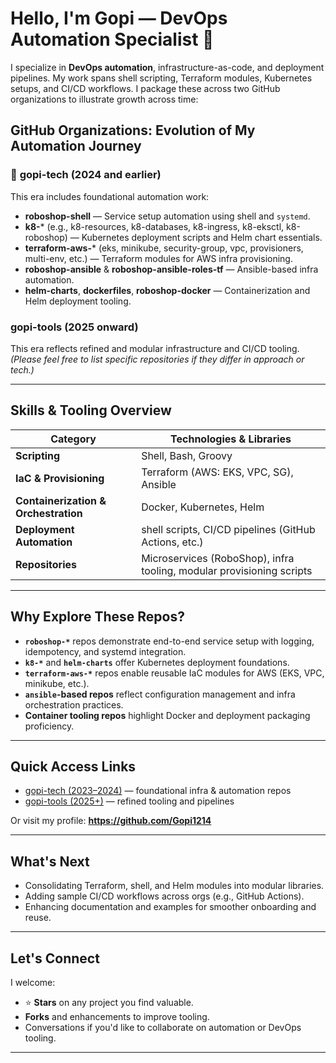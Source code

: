 # Hello, I'm Gopi — DevOps Automation Specialist 👋

I specialize in **DevOps automation**, infrastructure-as-code, and deployment pipelines. My work spans shell scripting, Terraform modules, Kubernetes setups, and CI/CD workflows. I package these across two GitHub organizations to illustrate growth across time:

##  GitHub Organizations: Evolution of My Automation Journey

### 🚀 **gopi-tech** (2024 and earlier)
This era includes foundational automation work:

- **roboshop-shell** — Service setup automation using shell and `systemd`.
- **k8-*** (e.g., k8-resources, k8-databases, k8-ingress, k8-eksctl, k8-roboshop) — Kubernetes deployment scripts and Helm chart essentials.
- **terraform-aws-*** (eks, minikube, security-group, vpc, provisioners, multi-env, etc.) — Terraform modules for AWS infra provisioning.
- **roboshop-ansible** & **roboshop-ansible-roles-tf** — Ansible-based infra automation.
- **helm-charts**, **dockerfiles**, **roboshop-docker** — Containerization and Helm deployment tooling.

###  **gopi-tools** (2025 onward)
This era reflects refined and modular infrastructure and CI/CD tooling. *(Please feel free to list specific repositories if they differ in approach or tech.)*

---

##  Skills & Tooling Overview

| Category            | Technologies & Libraries                                      |
|--------------------|---------------------------------------------------------------|
| **Scripting**       | Shell, Bash, Groovy                                            |
| **IaC & Provisioning** | Terraform (AWS: EKS, VPC, SG), Ansible                         |
| **Containerization & Orchestration** | Docker, Kubernetes, Helm                             |
| **Deployment Automation** | shell scripts, CI/CD pipelines (GitHub Actions, etc.)           |
| **Repositories**    | Microservices (RoboShop), infra tooling, modular provisioning scripts |

---

##  Why Explore These Repos?

- **`roboshop-*`** repos demonstrate end-to-end service setup with logging, idempotency, and systemd integration.
- **`k8-*`** and **`helm-charts`** offer Kubernetes deployment foundations.
- **`terraform-aws-*`** repos enable reusable IaC modules for AWS (EKS, VPC, minikube, etc.).
- **`ansible`-based repos** reflect configuration management and infra orchestration practices.
- **Container tooling repos** highlight Docker and deployment packaging proficiency.

---

##  Quick Access Links

- [gopi-tech (2023–2024)](https://github.com/gopi-tech) — foundational infra & automation repos
- [gopi-tools (2025+)](https://github.com/gopi-tools) — refined tooling and pipelines

Or visit my profile: **https://github.com/Gopi1214**

---

##  What's Next

- Consolidating Terraform, shell, and Helm modules into modular libraries.
- Adding sample CI/CD workflows across orgs (e.g., GitHub Actions).
- Enhancing documentation and examples for smoother onboarding and reuse.

---

##  Let's Connect

I welcome:
- ⭐ **Stars** on any project you find valuable.
- **Forks** and enhancements to improve tooling.
- Conversations if you'd like to collaborate on automation or DevOps tooling.

---
